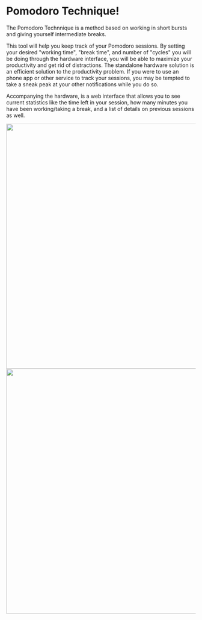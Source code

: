 
# Pomodoro Technique!

The Pomodoro Technnique is a method based on working in short bursts and giving yourself intermediate breaks.

This tool will help you keep track of your Pomodoro sessions. By setting your desired "working time", "break time", and number of "cycles" you will be doing through the hardware interface, you will be able to maximize your productivity and get rid of distractions. The standalone hardware solution is an efficient solution to the productivity problem. If you were to use an phone app or other service to track your sessions, you may be tempted to take a sneak peak at your other notifications while you do so.

Accompanying the hardware, is a web interface that allows you to see current statistics like the time left in your session, how many minutes you have been working/taking a break, and a list of details on previous sessions as well.

<img src="https://user-images.githubusercontent.com/24488253/110228843-6a80f400-7ed2-11eb-98ac-15a0da9a1f72.PNG" width="650">
<img src="https://user-images.githubusercontent.com/24488253/110228844-6c4ab780-7ed2-11eb-8b52-77487984f2e8.jpg" width="650">

